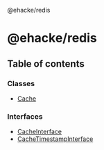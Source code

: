 @ehacke/redis

# @ehacke/redis

## Table of contents

### Classes

- [Cache](classes/Cache.md)

### Interfaces

- [CacheInterface](interfaces/CacheInterface.md)
- [CacheTimestampInterface](interfaces/CacheTimestampInterface.md)
